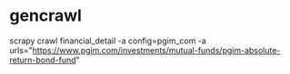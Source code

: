 # gencrawl

scrapy crawl financial_detail -a config=pgim_com -a urls="https://www.pgim.com/investments/mutual-funds/pgim-absolute-return-bond-fund"

